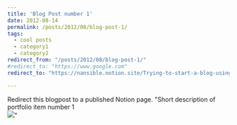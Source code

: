 ```yaml
---
title: 'Blog Post number 1'
date: 2012-08-14
permalink: /posts/2012/08/blog-post-1/
tags:
  - cool posts
  - category1
  - category2
redirect_from: "/posts/2012/08/blog-post-1/"
#redirect_to: "https://www.google.com"
redirect_to: "https://nansible.notion.site/Trying-to-start-a-blog-using-github-and-Notion-#6b76f38a79c04d80b388110a9551fde3?pvs=4"

---
```


Redirect this blogpost to a published Notion page. 
"Short description of portfolio item number 1<br/><img src='/images/500x300.png'>"
